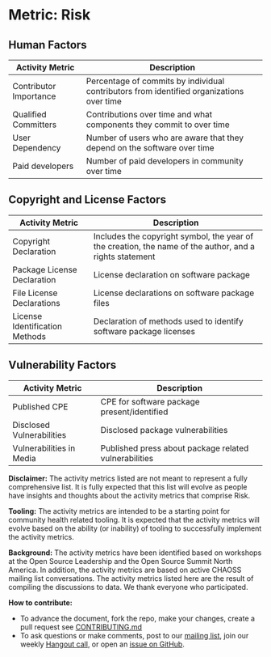 # Metric: Risk

## Human Factors
Activity Metric | Description
--- | ---
Contributor Importance | Percentage of commits by individual contributors from identified organizations over time
Qualified Committers | Contributions over time and what components they commit to over time
User Dependency | Number of users who are aware that they depend on the software over time
Paid developers | Number of paid developers in community over time

## Copyright and License Factors
 Activity Metric | Description
 --- | ---
Copyright Declaration | Includes the copyright symbol, the year of the creation, the name of the author, and a rights statement
Package License Declaration | License declaration on software package
File License Declarations | License declarations on software package files
License Identification Methods | Declaration of methods used to identify software package licenses

## Vulnerability Factors
 Activity Metric | Description
 --- | ---
Published CPE | CPE for software package present/identified
Disclosed Vulnerabilities | Disclosed package vulnerabilities
Vulnerabilities in Media | Published press about package related vulnerabilities 

**Disclaimer:**
The activity metrics listed are not meant to represent a fully comprehensive list. It is fully expected that this list will evolve as people have insights and thoughts about the activity metrics that comprise Risk.

**Tooling:**
The activity metrics are intended to be a starting point for community health related tooling. It is expected that the activity metrics will evolve based on the ability (or inability) of tooling to successfully implement the activity metrics.

**Background:**
The activity metrics have been identified based on workshops at the Open Source Leadership and the Open Source Summit North America. In addition, the activity metrics are based on active CHAOSS mailing list conversations. The activity metrics listed here are the result of compiling the discussions to data. We thank everyone who participated.

**How to contribute:**
- To advance the document, fork the repo, make your changes, create a pull request see [CONTRIBUTING.md][contrib]
- To ask questions or make comments, post to our [mailing list][ml], join our weekly [Hangout call][ho], or open an [issue on GitHub][issue].

[contrib]: .github/CONTRIBUTING.md
[ml]: https://wiki.linuxfoundation.org/chaoss/metrics#mail-list
[ho]: https://wiki.linuxfoundation.org/chaoss/metrics#weekly-hangout
[issue]: https://github.com/chaoss/metrics/issues
